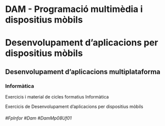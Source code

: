 # DAM - Programació multimèdia i dispositius mòbils
# Desenvolupament d’aplicacions per dispositius mòbils
## Desenvolupament d’aplicacions multiplataforma
### Informàtica

Exercicis i material de cicles formatius Informàtica

Exercicis de Desenvolupament d’aplicacions per dispositius mòbils

###### #FpInfor #Dam #DamMp08Uf01
